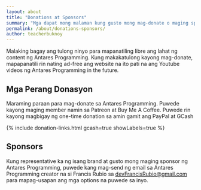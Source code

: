 ```yaml
---
layout: about
title: "Donations at Sponsors"
summary: "Mga dapat mong malaman kung gusto mong mag-donate o maging sponsor ng Antares Programming"
permalink: /about/donations-sponsors/
author: teacherbuknoy
---
```


Malaking bagay ang tulong ninyo para mapanatiling libre ang lahat ng content ng Antares Programming. Kung makakatulong kayong mag-donate, mapapanatili rin nating ad-free ang website na ito pati na ang Youtube videos ng Antares Programming in the future.

## Mga Perang Donasyon

Maraming paraan para mag-donate sa Antares Programming. Puwede kayong maging member namin sa Patreon at Buy Me A Coffee. Puwede rin kayong magbigay ng one-time donation sa amin gamit ang PayPal at GCash

{% include donation-links.html gcash=true showLabels=true %}

## Sponsors

Kung representative ka ng isang brand at gusto mong maging sponsor ng Antares Programming, puwede kang mag-send ng email sa Antares Programming creator na si Francis Rubio sa  [devFrancisRubio@gmail.com](mailto:devFrancisRubio@gmail.com) para mapag-usapan ang mga options na puwede sa inyo.